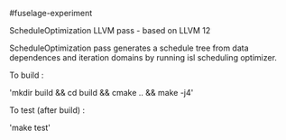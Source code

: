 #fuselage-experiment

ScheduleOptimization LLVM pass - based on LLVM 12

ScheduleOptimization pass generates a schedule tree from data dependences and iteration domains by running isl scheduling optimizer.

To build :

'mkdir build && cd build && cmake .. && make -j4'

To test (after build) : 

'make test'
